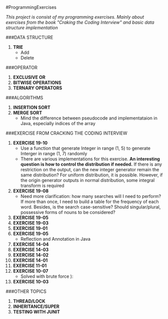 #ProgrammingExercises

*This project is consist of my programming exercises. Mainly about exercises from the book "Craking the Coding Interview" and basic data structure implementation*

###DATA STRUCTURE

1. **TRIE**
    - Add
    - Delete

###OPERATOR
	
1. **EXCLUSIVE OR**
2. **BITWISE OPERATIONS**
3. **TERNARY OPERATORS**

###ALGORITHMS
1. **INSERTION SORT**
2. **MERGE SORT**
    - Mind the difference between pseudocode and implementataion in Java, especially indices of the array

###EXERCISE FROM CRACKING THE CODING INTERVIEW

1. **EXERCISE 19-10**
    - Use a function that generate Integer in range (1, 5) to generate Interger in range (1, 7) randomly
    - There are various implementations for this exercise. **An interesting question is how to control the distribution if needed.** If there is any restriction on the output, can the new integer generator remain the same distribution? For uniform distribution, it is possible. However, if the origin generator outputs in normal distribution, some integral transform is required
2. **EXERCISE 19-08**
    - Need more clarification: how many searches will I need to perform? If more than once, I need to build a table for the frequency of each word. Besides, is the search case-sensitive? Should singular/plural, possessive forms of nouns to be considered?
3. **EXERCISE 19-05**
4. **EXERCISE 19-03**
5. **EXERCISE 19-01**
6. **EXERCISE 19-05**
    - Reflection and Annotation in Java
7. **EXERCISE 14-04**
8. **EXERCISE 14-03**
9. **EXERCISE 14-02**
10. **EXERCISE 14-01**
11. **EXERCISE 11-01**
12. **EXERCISE 10-07**
	- Solved with brute force ):
13. **EXERCISE 10-03**

###OTHER TOPICS
	
1. **THREAD/LOCK**
2. **INHERITANCE/SUPER**
3. **TESTING WITH JUNIT**
